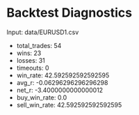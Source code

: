 # Backtest Diagnostics

Input: data/EURUSD1.csv

- total_trades: 54
- wins: 23
- losses: 31
- timeouts: 0
- win_rate: 42.592592592592595
- avg_r: -0.06296296296296298
- net_r: -3.4000000000000012
- buy_win_rate: 0.0
- sell_win_rate: 42.592592592592595

